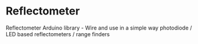 Reflectometer
=============

Reflectometer Arduino library - Wire and use in a simple way photodiode / LED based reflectometers / range finders

